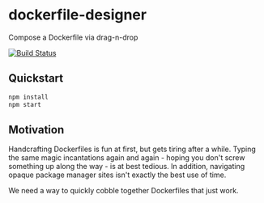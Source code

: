 # dockerfile-designer

Compose a Dockerfile via drag-n-drop

[![Build Status](https://travis-ci.org/dikarel/dockerfile-designer.svg?branch=master)](https://travis-ci.org/dikarel/dockerfile-designer)

## Quickstart

```bash
npm install
npm start
```

## Motivation

Handcrafting Dockerfiles is fun at first, but gets tiring after a while.
Typing the same magic incantations again and again - hoping you don't screw
something up along the way - is at best tedious. In addition, navigating opaque
package manager sites isn't exactly the best use of time.

We need a way to quickly cobble together Dockerfiles that just work.
